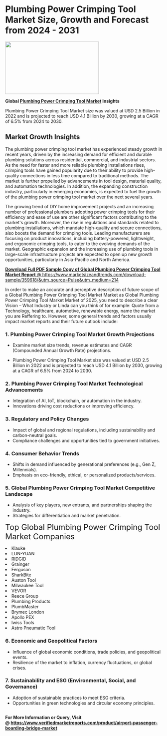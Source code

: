 <H1>Plumbing Power Crimping Tool Market Size, Growth and Forecast from 2024 - 2031</H1><img class="aligncenter size-medium wp-image-584254" src="https://thirdeyenews.in/wp-content/uploads/2024/09/Global-Market-Research-300x168.jpeg" alt="" width="300" height="168" /><p><strong>Global&nbsp;<a href="https://www.marketsizeandtrends.com/download-sample/359618/&amp;utm_source=Pulse&amp;utm_medium=214">Plumbing Power Crimping Tool Market</a> Insights</strong></p><p>Plumbing Power Crimping Tool Market size was valued at USD 2.5 Billion in 2022 and is projected to reach USD 4.1 Billion by 2030, growing at a CAGR of 6.5% from 2024 to 2030.</p><p><h2>Market Growth Insights</h2> <p>The plumbing power crimping tool market has experienced steady growth in recent years, driven by the increasing demand for efficient and durable plumbing solutions across residential, commercial, and industrial sectors. As the need for faster and more reliable plumbing installations rises, crimping tools have gained popularity due to their ability to provide high-quality connections in less time compared to traditional methods. The market is further propelled by advancements in tool design, material quality, and automation technologies. In addition, the expanding construction industry, particularly in emerging economies, is expected to fuel the growth of the plumbing power crimping tool market over the next several years.</p> <p><a href="#"></a></p> <p>The growing trend of DIY home improvement projects and an increasing number of professional plumbers adopting power crimping tools for their efficiency and ease of use are other significant factors contributing to the market's growth. Moreover, the rise in regulations and standards related to plumbing installations, which mandate high-quality and secure connections, also boosts the demand for crimping tools. Leading manufacturers are focusing on product innovations, including battery-powered, lightweight, and ergonomic crimping tools, to cater to the evolving demands of the market. Geographic expansion and the increasing use of plumbing tools in large-scale infrastructure projects are expected to open up new growth opportunities, particularly in Asia-Pacific and North America. <p><a href="#"></p><p><span class=""><strong>Download Full PDF Sample Copy of Global Plumbing Power Crimping Tool Market Report</strong> @ <a href="https://www.marketsizeandtrends.com/download-sample/359618/&amp;utm_source=Pulse&amp;utm_medium=214" target="_blank">https://www.marketsizeandtrends.com/download-sample/359618/&amp;utm_source=Pulse&amp;utm_medium=214</a></span></p><p>In order to make an accurate and perceptive description of future scope of a Global&nbsp;Plumbing Power Crimping Tool Market Market as Global&nbsp;Plumbing Power Crimping Tool Market Market of 2025, you need to describe a clear Vision &ndash; What Industry or Linda can you think of for example: Quote from a Technology, healthcare, automotive, renewable energy, name the market you are Reffering to. However, some general trends and factors usually impact market reports and their future outlook include:</p><h3>1.&nbsp;<strong>Plumbing Power Crimping Tool Market Growth Projections</strong></h3><ul><li>Examine market size trends, revenue estimates and CAGR (Compounded Annual Growth Rate) projections.</li><li><p>Plumbing Power Crimping Tool Market size was valued at USD 2.5 Billion in 2022 and is projected to reach USD 4.1 Billion by 2030, growing at a CAGR of 6.5% from 2024 to 2030.</p></li></ul><h3>2.&nbsp;<strong>Plumbing Power Crimping Tool Market Technological Advancements</strong></h3><ul><li>Integration of AI, IoT, blockchain, or automation in the industry.</li><li>Innovations driving cost reductions or improving efficiency.</li></ul><h3>3.&nbsp;<strong>Regulatory and Policy Changes</strong></h3><ul><li>Impact of global and regional regulations, including sustainability and carbon-neutral goals.</li><li>Compliance challenges and opportunities tied to government initiatives.</li></ul><h3>4.&nbsp;<strong>Consumer Behavior Trends</strong></h3><ul><li>Shifts in demand influenced by generational preferences (e.g., Gen Z, Millennials).</li><li>Emphasis on eco-friendly, ethical, or personalized products/services.</li></ul><h3>5.&nbsp;<strong>Global Plumbing Power Crimping Tool Market Competitive Landscape</strong></h3><ul><li>Analysis of key players, new entrants, and partnerships shaping the industry.</li><li>Strategies for differentiation and market penetration.</li></ul><p data-pm-slice="1 1 []"><span style="color: inherit; font-family: inherit; font-size: 25px;">Top Global Plumbing Power Crimping Tool Market Companies</span></p><div class="" data-test-id=""><p><li>Klauke</li><li> LUN-YUAN</li><li> RIDGID</li><li> Grainger</li><li> Ferguson</li><li> SharkBite</li><li> Auston Tool</li><li> Milwaukee Tool</li><li> VEVOR</li><li> Reece Group</li><li> Plumbing Products</li><li> PlumbMaster</li><li> Brymec London</li><li> Apollo PEX</li><li> Iwiss Tools</li><li> Astro Pneumatic Tool</li></p></div><h3>6.&nbsp;<strong>Economic and Geopolitical Factors</strong></h3><ul><li>Influence of global economic conditions, trade policies, and geopolitical events.</li><li>Resilience of the market to inflation, currency fluctuations, or global crises.</li></ul><h3>7.&nbsp;<strong>Sustainability and ESG (Environmental, Social, and Governance)</strong></h3><ul><li>Adoption of sustainable practices to meet ESG criteria.</li><li>Opportunities in green technologies and circular economy principles.</li></ul><h2><strong style="font-size: 14px;">For More Information or Query, Visit @&nbsp;</strong><a style="background-color: #ffffff; font-size: 14px;" href="https://www.marketsizeandtrends.com/report/plumbing-power-crimping-tool-market/" target="_blank">https://www.verifiedmarketreports.com/product/airport-passenger-boarding-bridge-market</a></h2>
